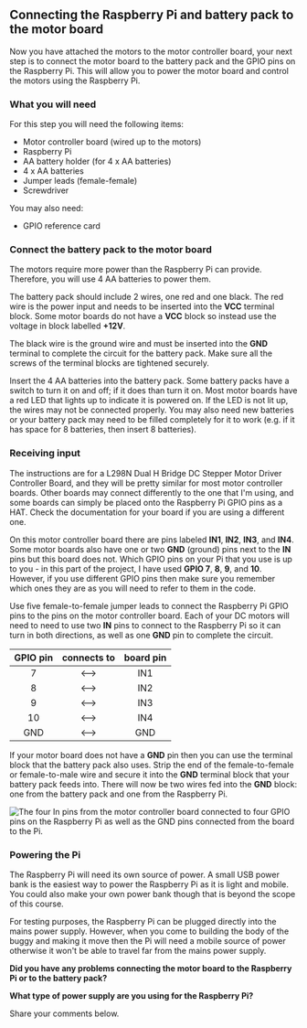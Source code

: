 [comment]: # (
Is this step open? Y/N
If so, short description of this step:
Related links:
Related files:
)

## Connecting the Raspberry Pi and battery pack to the motor board

Now you have attached the motors to the motor controller board, your next step is to connect the motor board to the battery pack and the GPIO pins on the Raspberry Pi. This will allow you to power the motor board and control the motors using the Raspberry Pi.

### What you will need

For this step you will need the following items:

+ Motor controller board (wired up to the motors)
+ Raspberry Pi
+ AA battery holder (for 4 x AA batteries)
+ 4 x AA batteries
+ Jumper leads (female-female)
+ Screwdriver

You may also need:

+ GPIO reference card

### Connect the battery pack to the motor board

The motors require more power than the Raspberry Pi can provide. Therefore, you will use 4 AA batteries to power them.

The battery pack should include 2 wires, one red and one black. The red wire is the power input and needs to be inserted into the **VCC** terminal block. Some motor boards do not have a **VCC** block so instead use the voltage in block labelled **+12V**.

[comment]: # (
Mention the +5V block can be used to power another device, such as Arduino? Is the voltage too high for a Raspberry Pi? 
)

The black wire is the ground wire and must be inserted into the **GND** terminal to complete the circuit for the battery pack. Make sure all the screws of the terminal blocks are tightened securely. 

Insert the 4 AA batteries into the battery pack. Some battery packs have a switch to turn it on and off; if it does than turn it on. Most motor boards have a red LED that lights up to indicate it is powered on. If the LED is not lit up, the wires may not be connected properly. You may also need new batteries or your battery pack may need to be filled completely for it to work (e.g. if it has space for 8 batteries, then insert 8 batteries).

### Receiving input

The instructions are for a L298N Dual H Bridge DC Stepper Motor Driver Controller Board, and they will be pretty similar for most motor controller boards. Other boards may connect differently to the one that I'm using, and some boards can simply be placed onto the Raspberry Pi GPIO pins as a HAT. Check the documentation for your board if you are using a different one. 

On this motor controller board there are pins labeled **IN1**, **IN2**, **IN3**, and **IN4**. Some motor boards also have one or two **GND** (ground) pins next to the **IN** pins but this board does not. Which GPIO pins on your Pi that you use is up to you - in this part of the project, I have used **GPIO 7**, **8**, **9**, and **10**. However, if you use different GPIO pins then make sure you remember which ones they are as you will need to refer to them in the code.

Use five female-to-female jumper leads to connect the Raspberry Pi GPIO pins to the pins on the motor controller board. Each of your DC motors will need to need to use two **IN** pins to connect to the Raspberry Pi so it can turn in both directions, as well as one **GND** pin to complete the circuit.

| GPIO pin   | connects to   | board pin   |
|:----------:|:-------------:|:-----------:|
|7           |<–>            |IN1          |
|8           |<–>            |IN2          |
|9           |<–>            |IN3          |
|10          |<–>            |IN4          |
|GND         |<–>            |GND          |

If your motor board does not have a **GND** pin then you can use the terminal block that the battery pack also uses. Strip the end of the female-to-female or female-to-male wire and secure it into the **GND** terminal block that your battery pack feeds into. There will now be two wires fed into the **GND** block: one from the battery pack and one from the Raspberry Pi.

![The four In pins from the motor controller board connected to four GPIO pins on the Raspberry Pi as well as the GND pins connected from the board to the Pi.](images/)

### Powering the Pi

The Raspberry Pi will need its own source of power. A small USB power bank is the easiest way to power the Raspberry Pi as it is light and mobile. You could also make your own power bank though that is beyond the scope of this course. 

For testing purposes, the Raspberry Pi can be plugged directly into the mains power supply. However, when you come to building the body of the buggy and making it move then the Pi will need a mobile source of power otherwise it won't be able to travel far from the mains power supply. 

**Did you have any problems connecting the motor board to the Raspberry Pi or to the battery pack?**

**What type of power supply are you using for the Raspberry Pi?**

Share your comments below.